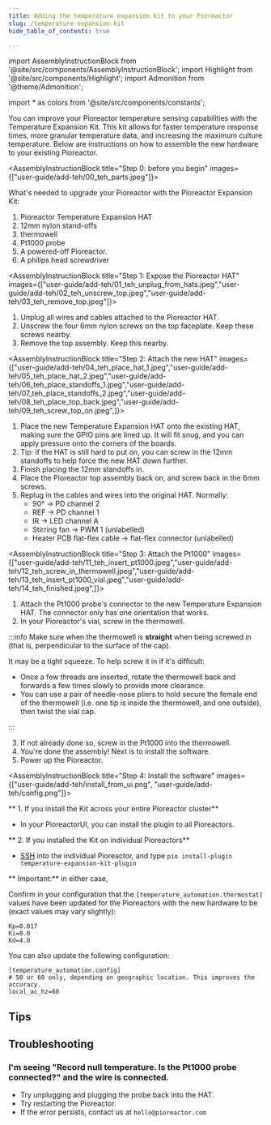 ```yaml
---
title: Adding the temperature expansion kit to your Pioreactor
slug: /temperature-expansion-kit
hide_table_of_contents: true

---
```


import AssemblyInstructionBlock from '@site/src/components/AssemblyInstructionBlock';
import Highlight from '@site/src/components/Highlight';
import Admonition from '@theme/Admonition';

import * as colors from '@site/src/components/constants';


You can improve your Pioreactor temperature sensing capabilities with the Temperature Expansion Kit. This kit allows for faster temperature response times, more granular temperature data, and increasing the maximum culture temperature. Below are instructions on how to assemble the new hardware to your existing Pioreactor.


<AssemblyInstructionBlock title="Step 0: before you begin" images={["user-guide/add-teh/00_teh_parts.jpeg"]}>

What's needed to upgrade your Pioreactor with the Pioreactor Expansion Kit:

1. <Highlight color={colors.blue}> Pioreactor Temperature Expansion HAT</Highlight>
2. <Highlight color={colors.green}> 12mm nylon stand-offs </Highlight>
3. <Highlight color={colors.orange}> thermowell </Highlight>
4. <Highlight color={colors.red}> Pt1000 probe </Highlight>
5. A powered-off Pioreactor.
6. A philips head screwdriver

</AssemblyInstructionBlock>


<AssemblyInstructionBlock title="Step 1: Expose the Pioreactor HAT" images={["user-guide/add-teh/01_teh_unplug_from_hats.jpeg","user-guide/add-teh/02_teh_unscrew_top.jpeg","user-guide/add-teh/03_teh_remove_top.jpeg"]}>

1. Unplug all wires and cables attached to the Pioreactor HAT.
2. Unscrew the four <Highlight color={colors.blue}>6mm nylon screws</Highlight> on the top faceplate. Keep these screws nearby.
3. Remove the top assembly. Keep this nearby.

</AssemblyInstructionBlock>


<AssemblyInstructionBlock title="Step 2: Attach the new HAT" images={["user-guide/add-teh/04_teh_place_hat_1.jpeg","user-guide/add-teh/05_teh_place_hat_2.jpeg","user-guide/add-teh/06_teh_place_standoffs_1.jpeg","user-guide/add-teh/07_teh_place_standoffs_2.jpeg","user-guide/add-teh/08_teh_place_top_back.jpeg","user-guide/add-teh/09_teh_screw_top_on.jpeg",]}>

1. Place the new Temperature Expansion HAT onto the existing HAT, making sure the GPIO pins are lined up. It will fit snug, and you can apply pressure onto the corners of the boards.
2. Tip: if the HAT is still hard to put on, you can screw in the <Highlight color={colors.orange}>12mm standoffs</Highlight> to help force the new HAT down further.
3. Finish placing the <Highlight color={colors.orange}>12mm standoffs</Highlight> in.
4. Place the Pioreactor top assembly back on, and screw back in the 6mm screws.
5. Replug in the cables and wires into the original HAT. Normally:
   - 90° -> PD channel 2
   - REF -> PD channel 1
   - IR -> LED channel A
   - Stirring fan -> PWM 1 (unlabelled)
   - Heater PCB flat-flex cable -> flat-flex connector (unlabelled)

</AssemblyInstructionBlock>



<AssemblyInstructionBlock title="Step 3: Attach the Pt1000" images={["user-guide/add-teh/11_teh_insert_pt1000.jpeg","user-guide/add-teh/12_teh_screw_in_thermowell.jpeg","user-guide/add-teh/13_teh_insert_pt1000_vial.jpeg","user-guide/add-teh/14_teh_finished.jpeg",]}>

1. Attach the <Highlight color={colors.magenta}>Pt1000 probe's connector</Highlight> to the new Temperature Expansion HAT. The connector only has one orientation that works.
2. In your Pioreactor's vial, screw in the <Highlight color={colors.red}>thermowell</Highlight>.

:::info
Make sure when the thermowell is **straight** when being screwed in (that is, perpendicular to the surface of the cap).

It may be a tight squeeze. To help screw it in if it's difficult:
 - Once a few threads are inserted, rotate the thermowell back and forwards a few times slowly to provide more clearance.
 - You can use a pair of needle-nose pliers to hold secure the female end of the thermowell (i.e. one tip is inside the thermowell, and one outside), then twist the vial cap.

:::

3. If not already done so, screw in the <Highlight color={colors.blue}>Pt1000 into the thermowell</Highlight>.
4. You're done the assembly! Next is to install the software.
5. Power up the Pioreactor.


</AssemblyInstructionBlock>


<AssemblyInstructionBlock title="Step 4: Install the software" images={["user-guide/add-teh/install_from_ui.png", "user-guide/add-teh/config.png"]}>

** 1. If you install the Kit across your entire Pioreactor cluster**

 -  In your PioreactorUI, you can <Highlight color={colors.green}>install the plugin</Highlight> to all Pioreactors.


** 2. If you installed the Kit on individual Pioreactors**

 - [SSH](/user-guide/accessing-raspberry-pi) into the individual Pioreactor, and type `pio install-plugin temperature-expansion-kit-plugin`


** Important:** in either case,

Confirm in your <Highlight color={colors.magenta}>configuration</Highlight> that the `[temperature_automation.thermostat]` values have been updated for the Pioreactors with the new hardware to be (exact values may vary slightly):

```
Kp=0.017
Ki=0.0
Kd=4.0
```

You can also update the following configuration:
```
[temperature_automation.config]
# 50 or 60 only, depending on geographic location. This improves the accuracy.
local_ac_hz=60
```

</AssemblyInstructionBlock>


## Tips



## Troubleshooting


### I'm seeing "Record null temperature. Is the Pt1000 probe connected?" and the wire is connected.

 - Try unplugging and plugging the probe back into the HAT.
 - Try restarting the Pioreactor.
 - If the error persists, contact us at `hello@pioreactor.com`

